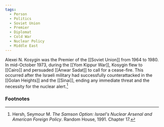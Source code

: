 ```yaml
---
tags:
  - Person
  - Politics
  - Soviet Union
  - Premier
  - Diplomat
  - Cold War
  - Nuclear Policy
  - Middle East
---
```

Alexei N. Kosygin was the Premier of the [[Soviet Union]] from 1964 to 1980. In mid-October 1973, during the [[Yom Kippur War]], Kosygin flew to [[Cairo]] and persuaded [[Anwar Sadat]] to call for a cease-fire. This occurred after the Israeli military had successfully counterattacked in the [[Golan Heights]] and the [[Sinai]], ending any immediate threat and the necessity for the nuclear alert.[^1]

### Footnotes

[^1]: Hersh, Seymour M. *The Samson Option: Israel's Nuclear Arsenal and American Foreign Policy*. Random House, 1991. Chapter 17.